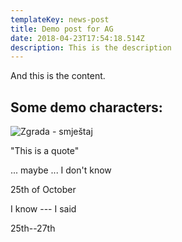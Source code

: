```yaml
---
templateKey: news-post
title: Demo post for AG
date: 2018-04-23T17:54:18.514Z
description: This is the description
---
```

And this is the content.

## Some demo characters:

![Zgrada - smještaj](/img/sc-zgrada.jpg)

"This is a quote"

... maybe ... I don't know

25th of October

I know --- I said

25th--27th
